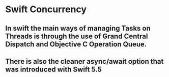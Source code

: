 # Swift Concurrency 
## In swift the main ways of managing Tasks on Threads is through the use of Grand Central Dispatch and Objective C Operation Queue.
## There is also the cleaner async/await option that was introduced with Swift 5.5
